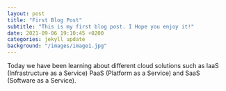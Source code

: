 ```yaml
---
layout: post
title: "First Blog Post"
subtitle: "This is my first blog post. I Hope you enjoy it!"
date: 2021-09-06 19:10:45 +0200
categories: jekyll update
background: "/images/image1.jpg"
---
```


Today we have been learning about different cloud solutions such as IaaS (Infrastructure as a Service) PaaS (Platform as a Service) and SaaS (Software as a Service).

